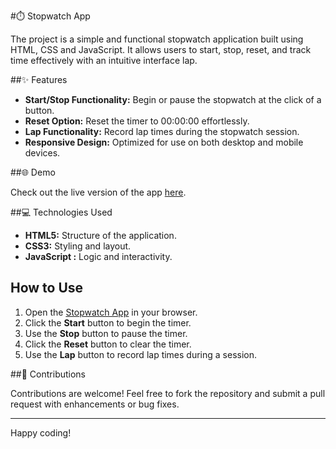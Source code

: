 #⏱️ Stopwatch App

The project is a simple and functional stopwatch application built using HTML, CSS and JavaScript. It allows users to start, stop, reset, and track time effectively with an intuitive interface lap.

##✨ Features

- **Start/Stop Functionality:** Begin or pause the stopwatch at the click of a button.
- **Reset Option:** Reset the timer to 00:00:00 effortlessly.
- **Lap Functionality:** Record lap times during the stopwatch session.
- **Responsive Design:** Optimized for use on both desktop and mobile devices.

##🌐 Demo

Check out the live version of the app [here](https://stop-watch-y.netlify.app/).

##💻 Technologies Used

- **HTML5:** Structure of the application.
- **CSS3:** Styling and layout.
- **JavaScript :** Logic and interactivity.

## How to Use

1. Open the [Stopwatch App](https://stop-watch-y.netlify.app/) in your browser.
2. Click the **Start** button to begin the timer.
3. Use the **Stop** button to pause the timer.
4. Click the **Reset** button to clear the timer.
5. Use the **Lap** button to record lap times during a session.

##🤝 Contributions

Contributions are welcome! Feel free to fork the repository and submit a pull request with enhancements or bug fixes.

---
Happy coding!

